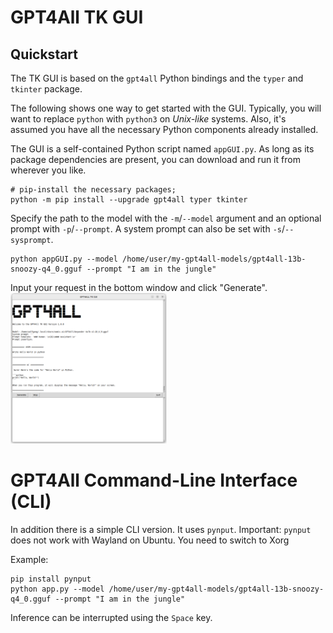 # GPT4All TK GUI

## Quickstart

The TK GUI is based on the `gpt4all` Python bindings and the `typer` and `tkinter` package.

The following shows one way to get started with the GUI.
Typically, you will want to replace `python` with `python3` on _Unix-like_ systems. 
Also, it's assumed you have all the necessary Python components already installed.

The GUI is a self-contained Python script named `appGUI.py`. As long as
its package dependencies are present, you can download and run it from wherever you like.

```shell
# pip-install the necessary packages;
python -m pip install --upgrade gpt4all typer tkinter
```
Specify the path to the model with the `-m`/`--model` argument and an optional prompt with `-p`/`--prompt`. 
A system prompt can also be set with `-s`/`--sysprompt`.

```shell
python appGUI.py --model /home/user/my-gpt4all-models/gpt4all-13b-snoozy-q4_0.gguf --prompt "I am in the jungle"
```

Input your request in the bottom window and click "Generate".
<img src="01.png" width="250"/> 


# GPT4All Command-Line Interface (CLI)

In addition there is a simple CLI version. It uses `pynput`. 
Important: `pynput` does not work with Wayland on Ubuntu. You need to switch to Xorg

Example:
```shell
pip install pynput
python app.py --model /home/user/my-gpt4all-models/gpt4all-13b-snoozy-q4_0.gguf --prompt "I am in the jungle"
```

Inference can be interrupted using the `Space` key.




